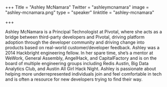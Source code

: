 +++
Title = "Ashley McNamara"
Twitter = "ashleymcnamara"
image = "ashley-mcnamara.png"
type = "speaker"
linktitle = "ashley-mcnamara"

+++

Ashley McNamara is a Principal Technologist at Pivotal, where she acts as a bridge between third-party developers and Pivotal, driving platform adoption through the developer community and driving change into products based on real-world customer/developer feedback. Ashley was a 2014 Hackbright engineering fellow. In her spare time, she’s a mentor at WeWork, General Assembly, AngelHack, and CapitalFactory and is on the board of multiple engineering groups including Redis Austin, Big Data Analytics Club, and Austin All Girl Hack Night. Ashley is passionate about helping more underrepresented individuals join and feel comfortable in tech and is often a resource for new developers trying to find their way.

